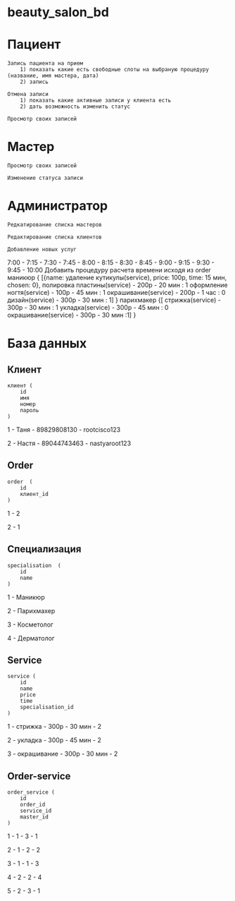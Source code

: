 # beauty_salon_bd

# Пациент
    Запись пациента на прием
        1) показать какие есть свободные слоты на выбраную процедуру (название, имя мастера, дата)
        2) запись 
    
    Отмена записи
        1) показать какие активные записи у клиента есть 
        2) дать возможность изменить статус

    Просмотр своих записей

# Мастер
    Просмотр своих записей

    Изменение статуса записи 

# Администратор
    Редкатирование списка мастеров

    Редактирование списка клиентов

    Добавление новых услуг


7:00 - 7:15 - 7:30 - 7:45 - 8:00 - 8:15 - 8:30 - 8:45 - 9:00 - 9:15 - 9:30 - 9:45 - 10:00
Добавить процедуру расчета времени исходя из order
маникюр {
[{name: удаление кутикулы(service), price: 100р, time: 15 мин, chosen: 0},
полировка пластины(service) - 200р - 20 мин : 1
оформление ногтя(service) - 100р - 45 мин  : 1
окрашивание(service) - 200р - 1 час : 0
дизайн(service) - 300р - 30 мин : 1]
}
парихмакер {[
стрижка(service) - 300р - 30 мин : 1
укладка(service) - 300р - 45 мин : 0
окрашивание(service) - 300р - 30 мин :1]
}
# База данных

## Клиент

```
клиент (
    id
    имя
    номер
    пароль
)
```
1 - Таня - 89829808130 - rootcisco123

2 - Настя - 89044743463 - nastyaroot123
## Order
```
order  (
    id
    клиент_id
)
```
1 - 2

2 - 1
## Специализация
```
specialisation  (
    id
    name
)
```
1 - Маникюр

2 - Парихмахер

3 - Косметолог

4 - Дерматолог

## Service
```
service (
    id
    name
    price
    time
    specialisation_id
)
```
1 - стрижка - 300р - 30 мин - 2

2 - укладка - 300р - 45 мин - 2

3 - окрашивание - 300р - 30 мин - 2

## Order-service
```
order_service (
    id 
    order_id
    service_id
    master_id
)
```
1 - 1 - 3 - 1

2 - 1 - 2 - 2

3 - 1 - 1 - 3

4 - 2 - 2 - 4

5 - 2 - 3 - 1


